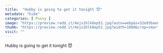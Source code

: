 ```yaml
---
title:  "Hubby is going to get it tonight 😈"
metadate: "hide"
categories: [ Pussy ]
image: "https://preview.redd.it/4ejs1hlk8ep51.jpg?auto=webp&s=32e93bae8ef416e6aa2c07b374d381fb2c8f40d5"
thumb: "https://preview.redd.it/4ejs1hlk8ep51.jpg?width=1080&crop=smart&auto=webp&s=21aaef8c78044c33108a67d402f5c20b73ad4222"
visit: ""
---
```

Hubby is going to get it tonight 😈
